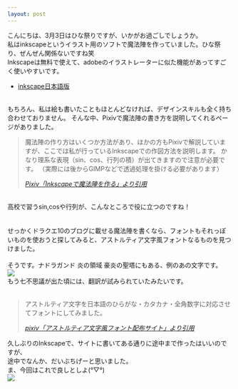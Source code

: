 ```yaml
---
layout: post
---
```

こんにちは、3月3日はひな祭りですが、いかがお過ごしでしょうか。<br>
私はinkscapeというイラスト用のソフトで魔法陣を作っていました。ひな祭り、ぜんぜん関係ないですね笑<br>
Inkscapeは無料で使えて、adobeのイラストレーターに似た機能があってすごく使いやすいです。
<ul>
    <li><a href="https://inkscape.org/ja/">inkscape日本語版</a></li>
</ul>

<br>
もちろん、私は絵も書いたこともほとんどなければ、デザインスキルも全く持ち合わせておりません。
そんな中、Pixivで魔法陣の書き方を説明してくれるページがありました。
<br>
<blockquote>
	<p>魔法陣の作り方はいくつか方法があり、ほかの方もPixivで解説していますが、ここでは私が行っているInkscapeでの作図方法を説明します。
    かなり理系な表現（sin、cos、行列の積）が出てきますので注意が必要です。
    （実際には後からGIMPなどで透過処理を掛ける必要があります）</p>
	<cite lang="ja"><a href="https://www.pixiv.net/member_illust.php?mode=manga&illust_id=61782219" target="_blank" rel="nofollow">Pixiv「Inkscapeで魔法陣を作る」より引用</a></cite>
</blockquote>
<br>
高校で習うsin,cosや行列が、こんなところで役に立つのですね！
<br>
<br>
<br>
せっかくドラクエ10のブログに載せる魔法陣を書くなら、フォントもそれっぽいものを使おうと探してみると、アストルティア文字風フォントなるものを見つけました。
<br><br>
そうです。ナドラガンド 炎の領域 豪炎の聖塔にもある、例のあの文字です。
<br>
<img src="{{ site.baseurl }}/images/IMG_1476.JPG">
<br>
もう七不思議が出た頃には、翻訳が試みられていたみたいです。
<br>

<br>
<blockquote>
	<p>アストルティア文字を日本語のひらがな・カタカナ・全角数字に対応させてフォントにしてみました。</p>
	<cite lang="ja"><a href="http://dq10lisa.net/dq10_font.html" target="_blank" rel="nofollow">pixiv「アストルティア文字風フォント配布サイト」より引用</a></cite>
</blockquote>

久しぶりのInkscapeで、サイトに書いてある通りに途中まで作ったはいいのですが、
<br>
途中でなんか、だいぶちげーと思いました。
<br>
ま、今回はこれで良しとしよ(°▽°)
<br>
<img src="{{ site.baseurl }}/images/image4889.png">